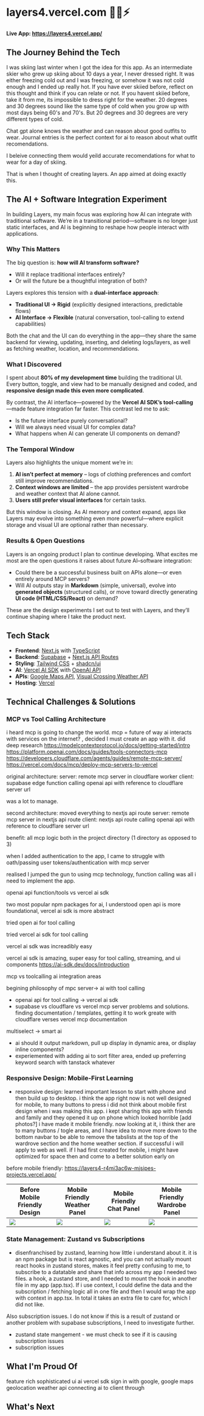 # layers4.vercel.com 👕🎿⚡

**Live App: https://layers4.vercel.app/**

## The Journey Behind the Tech

I was skiing last winter when I got the idea for this app. As an intermediate skier who grew up skiing about 10 days a year, I never dressed right. It was either freezing cold out and I was freezing, or somehow it was not cold enough and I ended up really hot. If you have ever skiied before, reflect on this thought and think if you can relate or not. If you havent skiied before, take it from me, its impossible to dress right for the weather. 20 degrees and 30 degrees sound like the same type of cold when you grow up with most days being 60's and 70's. But 20 degrees and 30 degrees are very different types of cold.

Chat gpt alone knows the weather and can reason about good outfits to wear. 
Journal entries is the perfect context for ai to reason about what outfit recomendations. 

I beleive connecting them would yeild accurate recomendations for what to wear for a day of skiing.

That is when I thought of creating layers. An app aimed at doing exactly this.




## The AI + Software Integration Experiment

In building Layers, my main focus was exploring how AI can integrate with traditional software. We’re in a transitional period—software is no longer just static interfaces, and AI is beginning to reshape how people interact with applications.

### Why This Matters

The big question is: **how will AI transform software?**

* Will it replace traditional interfaces entirely?
* Or will the future be a thoughtful integration of both?

Layers explores this tension with a **dual-interface approach**:

* **Traditional UI → Rigid** (explicitly designed interactions, predictable flows)
* **AI Interface → Flexible** (natural conversation, tool-calling to extend capabilities)

Both the chat and the UI can do everything in the app—they share the same backend for viewing, updating, inserting, and deleting logs/layers, as well as fetching weather, location, and recommendations.


### What I Discovered

I spent about **80% of my development time** building the traditional UI. Every button, toggle, and view had to be manually designed and coded, and **responsive design made this even more complicated**.

By contrast, the AI interface—powered by the **Vercel AI SDK’s tool-calling**—made feature integration far faster. This contrast led me to ask:

* Is the future interface purely conversational?
* Will we always need visual UI for complex data?
* What happens when AI can generate UI components on demand?

### The Temporal Window

Layers also highlights the unique moment we’re in:

1. **AI isn’t perfect at memory** – logs of clothing preferences and comfort still improve recommendations.
2. **Context windows are limited** – the app provides persistent wardrobe and weather context that AI alone cannot.
3. **Users still prefer visual interfaces** for certain tasks.

But this window is closing. As AI memory and context expand, apps like Layers may evolve into something even more powerful—where explicit storage and visual UI are optional rather than necessary.

### Results & Open Questions

Layers is an ongoing product I plan to continue developing. What excites me most are the open questions it raises about future AI–software integration:

* Could there be a successful business built on APIs alone—or even entirely around MCP servers?
* Will AI outputs stay in **Markdown** (simple, universal), evolve into **generated objects** (structured calls), or move toward directly generating **UI code (HTML/CSS/React)** on demand?

These are the design experiments I set out to test with Layers, and they’ll continue shaping where I take the product next.





## Tech Stack
- **Frontend**: [Next.js](https://nextjs.org/) with [TypeScript](https://www.typescriptlang.org/)
- **Backend**: [Supabase](https://supabase.com/) + [Next.js API Routes](https://nextjs.org/docs/pages/building-your-application/routing/api-routes)
- **Styling**: [Tailwind CSS](https://tailwindcss.com/) + [shadcn/ui](https://ui.shadcn.com/)
- **AI**: [Vercel AI SDK](https://sdk.vercel.ai/) with [OpenAI API](https://openai.com/api/)
- **APIs**: [Google Maps API](https://developers.google.com/maps), [Visual Crossing Weather API](https://www.visualcrossing.com/weather-api/)
- **Hosting**: [Vercel](https://vercel.com/)






## Technical Challenges & Solutions

### MCP vs Tool Calling Architecture

i heard mcp is going to change the world. mcp = future of way ai interacts with services on the internet? , decided I must create an app with it. did deep research
https://modelcontextprotocol.io/docs/getting-started/intro
https://platform.openai.com/docs/guides/tools-connectors-mcp
https://developers.cloudflare.com/agents/guides/remote-mcp-server/
https://vercel.com/docs/mcp/deploy-mcp-servers-to-vercel

original architecture:
server: remote mcp server in cloudflare worker
client: supabase edge function calling openai api with reference to cloudflare server url

was a lot to manage.

second architecture: moved everything to nextjs api route
server: remote mcp server in nextjs api route
client: nextjs api route calling openai api with reference to cloudflare server url

benefit: all mcp logic both in the project directory (1 directory as opposed to 3)

when I added authentication to the app, I came to struggle with oath/passing user tokens/authentication with mcp server

realised I jumped the gun to using mcp technology, function calling was all i need to implement the app.

openai api function/tools vs vercel ai sdk

two most popular npm packages for ai, I understood open api is more foundational, vercel ai sdk is more abstract

tried open ai for tool calling

tried vercel ai sdk for tool calling

vercel ai sdk was increadibly easy

vercel ai sdk is amazing, super easy for tool calling, streaming, and ui components
https://ai-sdk.dev/docs/introduction



mcp vs toolcalling
ai integration areas

begining philosophy of mpc server-> ai with tool calling
- openai api for tool calling -> vercel ai sdk
- supabase vs cloudflare vs vercel mcp server problems and solutions. finding documentation / templates, getting it to work greate with cloudflare verses vercel mcp documentation

multiselect -> smart ai
- ai should it output markdown, pull up display in dynamic area, or display inline components?
- experiemented with adding ai to sort filter area, ended up preferring keyword search with tanstack whatever

### Responsive Design: Mobile-First Learning
- responsive design: learned important lesson to start with phone and then build up to desktop. i think the app right now is not well designed for mobile, to many buttons to press
i did not think about mobile first design when i was making this app. i kept sharing this app with friends and family and they opened it up on phone which looked horrible
[add photos?]
i have made it mobile friendly. now looking at it, i think ther are to many buttons / togle areas, and I have idea to move more down to the bottom navbar to be able to remove the tabslists at the top of the wardrove section and the home weather section. if successful i will apply to web as well. if I had first created for mobile, i might have optimized for space then and come to a better solution early on

before mobile friendly: https://layers4-r4mi3ac6w-mjsipes-projects.vercel.app/

| Before Mobile Friendly Design | Mobile Friendly Weather Panel | Mobile Friendly Chat Panel | Mobile Friendly Wardrobe Panel |
|------|---------|------|--------|
| ![](public/0.png) | ![](public/2.png) | ![](public/1.png) | ![](public/3.png) |

### State Management: Zustand vs Subscriptions
- disenfranchised by zustand, learning how little i understand about it. it is an npm package but is react agnostic, and you can not actually mount react hooks in zustand stores, makes it feel pretty confusing to me, to subscribe to a datatable and share that info across my app I needed two files. a hook, a zustand store, and I needed to mount the hook in another file in my app (app.tsx). If i use context, I could define the data and the subscription / fetching logic all in one file and then I would wrap the app with context in app.tsx. In total it takes an extra file to care for, which I did not like.

Also subscription issues. I do not know if this is a result of zustand or another problem with supabase subscriptions, I need to investigate further.
- zustand state mangement - we must check to see if it is causing subscription issues
- subscription issues






## What I'm Proud Of
feature rich sophisticated ui
ai vercel sdk
sign in with google, google maps geolocation
weather api
connecting ai to client through







## What's Next